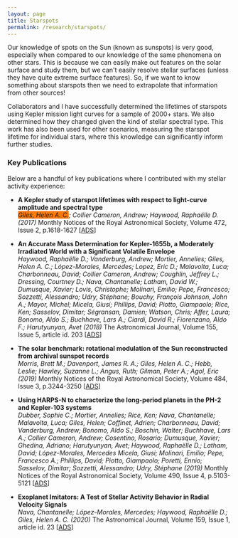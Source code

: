 ```yaml
---
layout: page
title: Starspots
permalink: /research/starspots/
---
```


Our knowledge of spots on the Sun (known as sunspots) is very good, especially when compared to our knowledge of the same phenomena on other stars. This is because we can easily make out features on the solar surface and study them, but we can't easily resolve stellar surfaces (unless they have quite extreme surface features). So, if we want to know something about starspots then we need to extrapolate that information from other sources!

Collaborators and I have successfully determined the lifetimes of starspots using Kepler mission light curves for a sample of 2000+ stars. We also determined how they changed given the kind of stellar spectral type. This work has also been used for other scenarios, measuring the starspot lifetime for individual stars, where this knowledge can significantly inform further studies.

### Key Publications

Below are a handful of key publications where I contributed with my stellar activity experience:

- **A Kepler study of starspot lifetimes with respect to light-curve amplitude and spectral type**\
*<span style="background-color: #ff7900">Giles, Helen A. C.</span>; Collier Cameron, Andrew; Haywood, Raphaëlle D. (2017)* Monthly Notices of the Royal Astronomical Society, Volume 472, Issue 2, p.1618-1627 [[ADS](https://ui.adsabs.harvard.edu/abs/2017MNRAS.472.1618G/abstract)]

- **An Accurate Mass Determination for Kepler-1655b, a Moderately Irradiated World with a Significant Volatile Envelope**\
*Haywood, Raphaëlle D.; Vanderburg, Andrew; Mortier, Annelies; Giles, Helen A. C.; López-Morales, Mercedes; Lopez, Eric D.; Malavolta, Luca; Charbonneau, David; Collier Cameron, Andrew; Coughlin, Jeffrey L.; Dressing, Courtney D.; Nava, Chantanelle; Latham, David W.; Dumusque, Xavier; Lovis, Christophe; Molinari, Emilio; Pepe, Francesco; Sozzetti, Alessandro; Udry, Stéphane; Bouchy, François Johnson, John A.; Mayor, Michel; Micela, Giusi; Phillips, David; Piotto, Giampaolo; Rice, Ken; Sasselov, Dimitar; Ségransan, Damien; Watson, Chris; Affer, Laura; Bonomo, Aldo S.; Buchhave, Lars A.; Ciardi, David R.; Fiorenzano, Aldo F.; Harutyunyan, Avet (2018)* The Astronomical Journal, Volume 155, Issue 5, article id. 203 [[ADS](https://ui.adsabs.harvard.edu/abs/2018AJ....155..203H/abstract)]

- **The solar benchmark: rotational modulation of the Sun reconstructed from archival sunspot records**\
*Morris, Brett M.; Davenport, James R. A.; Giles, Helen A. C.; Hebb, Leslie; Hawley, Suzanne L.; Angus, Ruth; Gilman, Peter A.; Agol, Eric (2019)* Monthly Notices of the Royal Astronomical Society, Volume 484, Issue 3, p.3244-3250 [[ADS](https://ui.adsabs.harvard.edu/abs/2019MNRAS.484.3244M/abstract)]

- **Using HARPS-N to characterize the long-period planets in the PH-2 and Kepler-103 systems**\
*Dubber, Sophie C.; Mortier, Annelies; Rice, Ken; Nava, Chantanelle; Malavolta, Luca; Giles, Helen; Coffinet, Adrien; Charbonneau, David; Vanderburg, Andrew; Bonomo, Aldo S.; Boschin, Walter; Buchhave, Lars A.; Collier Cameron, Andrew; Cosentino, Rosario; Dumusque, Xavier; Ghedina, Adriano; Harutyunyan, Avet; Haywood, Raphaëlle D.; Latham, David; López-Morales, Mercedes Micela, Giusi; Molinari, Emilio; Pepe, Francesco A.; Phillips, David; Piotto, Giampaolo; Poretti, Ennio; Sasselov, Dimitar; Sozzetti, Alessandro; Udry, Stéphane (2019)* Monthly Notices of the Royal Astronomical Society, Volume 490, Issue 4, p.5103-5121 [[ADS](https://ui.adsabs.harvard.edu/abs/2019MNRAS.490.5103D/abstract)]

- **Exoplanet Imitators: A Test of Stellar Activity Behavior in Radial Velocity Signals**\
*Nava, Chantanelle; López-Morales, Mercedes; Haywood, Raphaëlle D.; Giles, Helen A. C. (2020)* The Astronomical Journal, Volume 159, Issue 1, article id. 23 [[ADS](https://ui.adsabs.harvard.edu/abs/2020AJ....159...23N/abstract)]
